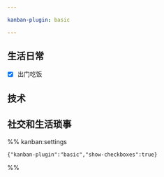```yaml
---

kanban-plugin: basic

---
```


## 生活日常

- [x] 出门吃饭


## 技术



## 社交和生活琐事





%% kanban:settings
```
{"kanban-plugin":"basic","show-checkboxes":true}
```
%%